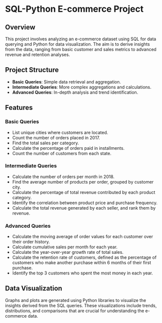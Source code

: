 # SQL-Python E-commerce Project

## Overview
This project involves analyzing an e-commerce dataset using SQL for data querying and Python for data visualization. The aim is to derive insights from the data, ranging from basic customer and sales metrics to advanced revenue and retention analyses.

## Project Structure
- **Basic Queries**: Simple data retrieval and aggregation.
- **Intermediate Queries**: More complex aggregations and calculations.
- **Advanced Queries**: In-depth analysis and trend identification.

## Features

### Basic Queries
- List unique cities where customers are located.
- Count the number of orders placed in 2017.
- Find the total sales per category.
- Calculate the percentage of orders paid in installments.
- Count the number of customers from each state.

### Intermediate Queries
- Calculate the number of orders per month in 2018.
- Find the average number of products per order, grouped by customer city.
- Calculate the percentage of total revenue contributed by each product category.
- Identify the correlation between product price and purchase frequency.
- Calculate the total revenue generated by each seller, and rank them by revenue.

### Advanced Queries
- Calculate the moving average of order values for each customer over their order history.
- Calculate cumulative sales per month for each year.
- Calculate the year-over-year growth rate of total sales.
- Calculate the retention rate of customers, defined as the percentage of customers who make another purchase within 6 months of their first purchase.
- Identify the top 3 customers who spent the most money in each year.

## Data Visualization
Graphs and plots are generated using Python libraries to visualize the insights derived from the SQL queries. These visualizations include trends, distributions, and comparisons that are crucial for understanding the e-commerce data.
